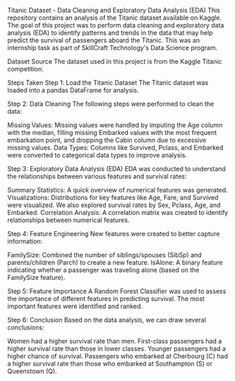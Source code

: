 Titanic Dataset - Data Cleaning and Exploratory Data Analysis (EDA)
This repository contains an analysis of the Titanic dataset available on Kaggle. The goal of this project was to perform data cleaning and exploratory data analysis (EDA) to identify patterns and trends in the data that may help predict the survival of passengers aboard the Titanic. This was an internship task as part of SkillCraft Technology's Data Science program.

Dataset Source
The dataset used in this project is from the Kaggle Titanic competition.

Steps Taken
Step 1: Load the Titanic Dataset
The Titanic dataset was loaded into a pandas DataFrame for analysis.

Step 2: Data Cleaning
The following steps were performed to clean the data:

Missing Values: Missing values were handled by imputing the Age column with the median, filling missing Embarked values with the most frequent embarkation point, and dropping the Cabin column due to excessive missing values. Data Types: Columns like Survived, Pclass, and Embarked were converted to categorical data types to improve analysis.

Step 3: Exploratory Data Analysis (EDA)
EDA was conducted to understand the relationships between various features and survival rates:

Summary Statistics: A quick overview of numerical features was generated. Visualizations: Distributions for key features like Age, Fare, and Survived were visualized. We also explored survival rates by Sex, Pclass, Age, and Embarked. Correlation Analysis: A correlation matrix was created to identify relationships between numerical features.

Step 4: Feature Engineering
New features were created to better capture information:

FamilySize: Combined the number of siblings/spouses (SibSp) and parents/children (Parch) to create a new feature. IsAlone: A binary feature indicating whether a passenger was traveling alone (based on the FamilySize feature).

Step 5: Feature Importance
A Random Forest Classifier was used to assess the importance of different features in predicting survival. The most important features were identified and ranked.

Step 6: Conclusion
Based on the data analysis, we can draw several conclusions:

Women had a higher survival rate than men. First-class passengers had a higher survival rate than those in lower classes. Younger passengers had a higher chance of survival. Passengers who embarked at Cherbourg (C) had a higher survival rate than those who embarked at Southampton (S) or Queenstown (Q).

